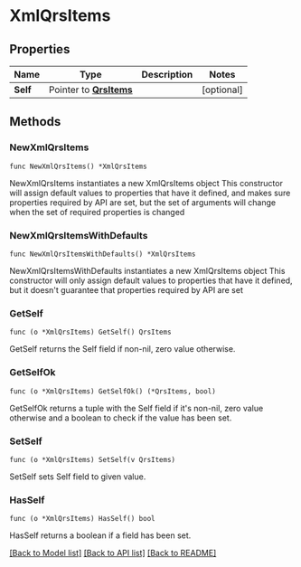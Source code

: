 # XmlQrsItems

## Properties

Name | Type | Description | Notes
------------ | ------------- | ------------- | -------------
**Self** | Pointer to [**QrsItems**](QrsItems.md) |  | [optional] 

## Methods

### NewXmlQrsItems

`func NewXmlQrsItems() *XmlQrsItems`

NewXmlQrsItems instantiates a new XmlQrsItems object
This constructor will assign default values to properties that have it defined,
and makes sure properties required by API are set, but the set of arguments
will change when the set of required properties is changed

### NewXmlQrsItemsWithDefaults

`func NewXmlQrsItemsWithDefaults() *XmlQrsItems`

NewXmlQrsItemsWithDefaults instantiates a new XmlQrsItems object
This constructor will only assign default values to properties that have it defined,
but it doesn't guarantee that properties required by API are set

### GetSelf

`func (o *XmlQrsItems) GetSelf() QrsItems`

GetSelf returns the Self field if non-nil, zero value otherwise.

### GetSelfOk

`func (o *XmlQrsItems) GetSelfOk() (*QrsItems, bool)`

GetSelfOk returns a tuple with the Self field if it's non-nil, zero value otherwise
and a boolean to check if the value has been set.

### SetSelf

`func (o *XmlQrsItems) SetSelf(v QrsItems)`

SetSelf sets Self field to given value.

### HasSelf

`func (o *XmlQrsItems) HasSelf() bool`

HasSelf returns a boolean if a field has been set.


[[Back to Model list]](../README.md#documentation-for-models) [[Back to API list]](../README.md#documentation-for-api-endpoints) [[Back to README]](../README.md)


